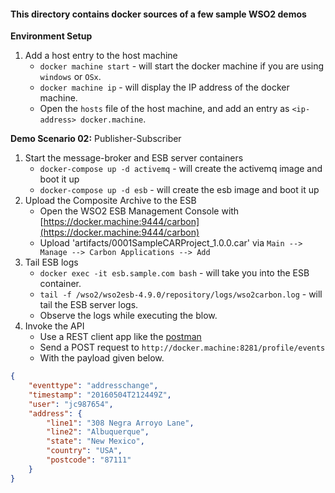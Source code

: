#### This directory contains docker sources of a few sample WSO2 demos ####

**Environment Setup**
	
  1. Add a host entry to the host machine
     - `docker machine start` - will start the docker machine if you are using `windows` or `OSx`.
     - `docker machine ip` - will display the IP address of the docker machine.
     - Open the `hosts` file of the host machine, and add an entry as `<ip-address> docker.machine`.

**Demo Scenario 02:** Publisher-Subscriber
	
  1. Start the message-broker and ESB server containers
     - `docker-compose up -d activemq` - will create the activemq image and boot it up
     - `docker-compose up -d esb` - will create the esb image and boot it up
  2. Upload the Composite Archive to the ESB
       - Open the WSO2 ESB Management Console with [https://docker.machine:9444/carbon](https://docker.machine:9444/carbon)
       - Upload 'artifacts/0001SampleCARProject_1.0.0.car' via `Main --> Manage --> Carbon Applications --> Add`
  3. Tail ESB logs
       - `docker exec -it esb.sample.com bash` - will take you into the ESB container.
       - `tail -f /wso2/wso2esb-4.9.0/repository/logs/wso2carbon.log` - will tail the ESB server logs.
       - Observe the logs while executing the blow.
  4. Invoke the API
       - Use a REST client app like the [postman](https://www.getpostman.com/)
       - Send a POST request to `http://docker.machine:8281/profile/events`
       - With the payload given below.
```json
{
    "eventtype": "addresschange",
    "timestamp": "20160504T212449Z",
    "user": "jc987654",
    "address": {
        "line1": "308 Negra Arroyo Lane",
        "line2": "Albuquerque",
        "state": "New Mexico",
        "country": "USA",
        "postcode": "87111"
    }
}
```
       
